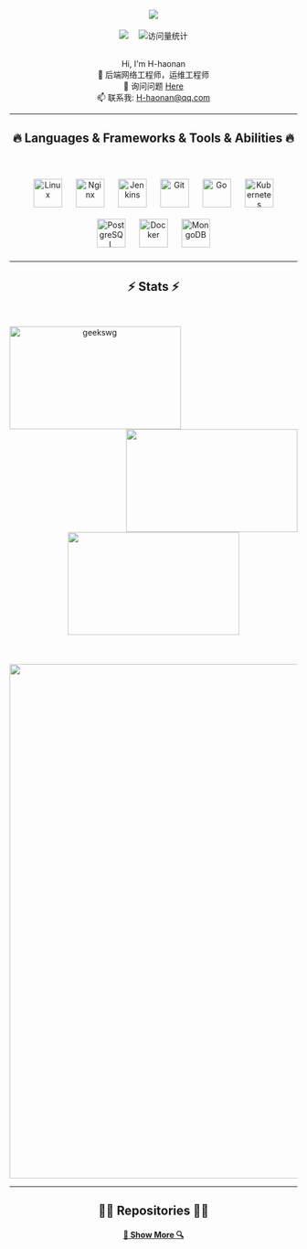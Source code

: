 <h1 align="center">
  <a href="https://git.io/typing-svg">
    <img src="https://readme-typing-svg.herokuapp.com/?lines=用心甘情愿的态度!+👋;过随遇而安的生活!&center=true&size=30">
  </a>
</h1>
<div align="center">
    <a href="https://h-haonan.github.io/"><img src="https://img.shields.io/badge/Website-博客-blue" /></a>&emsp;
    <!-- visitor statistics logo 访客数统计徽标 -->
    <img src="https://komarev.com/ghpvc/?username=H-haonan&label=Views&color=0e75b6&style=flat" alt="访问量统计" />
  </div>
<br>
</div>
<p align="center">
  Hi, I'm H-haonan
  <br>
  🔬 后端网络工程师，运维工程师
  <br>
  💬 询问问题 <a href="https://github.com/H-haonan/H-haonan/issues" title="Issues">Here</a>
  <br>
  📫 联系我: <a href="mailto: 937605022@qq.com">H-haonan@qq.com</a>
</p>
 
<hr>
<h2 align="center">🔥 Languages & Frameworks & Tools & Abilities 🔥</h2>
<br>
<p align="center"> 
<a href="https://www.linux.org/" target="_blank"><img style="margin: 10px" src="https://profilinator.rishav.dev/skills-assets/linux-original.svg" alt="Linux" height="50" /></a>  
<a href="https://www.nginx.com/" target="_blank"><img style="margin: 10px" src="https://profilinator.rishav.dev/skills-assets/nginx-original.svg" alt="Nginx" height="50" /></a>  
<a href="https://www.jenkins.io/" target="_blank"><img style="margin: 10px" src="https://profilinator.rishav.dev/skills-assets/jenkins-icon.svg" alt="Jenkins" height="50" /></a>  
<a href="https://github.com/" target="_blank"><img style="margin: 10px" src="https://profilinator.rishav.dev/skills-assets/git-scm-icon.svg" alt="Git" height="50" /></a>  
<a href="https://go.dev/" target="_blank"><img style="margin: 10px" src="https://profilinator.rishav.dev/skills-assets/go-original.svg" alt="Go" height="50" /></a>  
<a href="https://kubernetes.io/" target="_blank"><img style="margin: 10px" src="https://profilinator.rishav.dev/skills-assets/kubernetes-icon.svg" alt="Kubernetes" height="50" /></a>  
<a href="https://www.postgresql.org/" target="_blank"><img style="margin: 10px" src="https://profilinator.rishav.dev/skills-assets/postgresql-original-wordmark.svg" alt="PostgreSQL" height="50" /></a>  
<a href="https://www.docker.com/" target="_blank"><img style="margin: 10px" src="https://profilinator.rishav.dev/skills-assets/docker-original-wordmark.svg" alt="Docker" height="50" /></a>  
<a href="https://www.mongodb.com/" target="_blank"><img style="margin: 10px" src="https://profilinator.rishav.dev/skills-assets/mongodb-original-wordmark.svg" alt="MongoDB" height="50" /></a>  
</div>

</td><td valign="top" width="33%">



</td></tr></table>  

<br/>  
</p>
<hr>
 
<h2 align="center">⚡ Stats ⚡</h2>
<br>
<p align=center>
  <div align=center>
    <a href="https://github.com/denvercoder1/github-readme-streak-stats" title="Go to Source">
      <img align="left" width=300 height=180 src="https://github-readme-streak-stats.herokuapp.com/?user=H-haonan&theme=react&border=61dafb&hide_border=true" alt="geekswg" />
    </a>
    <a href="https://github.com/anuraghazra/github-readme-stats" title="Go to Source">
      <img align="right" width=300 height=180 src="https://github-readme-stats.vercel.app/api?username=H-haonan&show_icons=true&theme=react&border_color=61dafb&hide_border=true" />
    </a>
    <a href="https://github.com/anuraghazra/github-readme-stats" title="Go to Source">
      <img width=300 height=180 align="center" src="https://github-readme-stats.vercel.app/api/top-langs/?username=H-haonan&hide=c%23,powershell,Mathematica,Ruby,Objective-C,Objective-C%2b%2b,Cuda&title_color=61dafb&text_color=ffffff&icon_color=61dafb&bg_color=20232a&langs_count=8&layout=compact&border_color=61dafb&hide_border=true" />
    </a>
  </div>
  <br><br><br>
  <div align=center>
    <img width=900 src="https://github-readme-activity-graph.vercel.app/graph?username=H-haonan&theme=xcode" /> 
    </a>
  </div>
</p>
<hr>
 
<h2 align="center">👨‍💻 Repositories 👨‍💻</h2>

<h4 align="center">
  <a href="https://github.com/H-haonan?tab=repositories" title="Show Repositories">🔎 Show More 🔍</a>
</h4>


